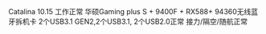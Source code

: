 Catalina 10.15 工作正常
华硕Gaming plus S + 9400F + RX588+ 94360无线蓝牙拆机卡
2个USB3.1 GEN2,2个USB3.1, 2个USB2.0正常
接力/隔空/随航正常
